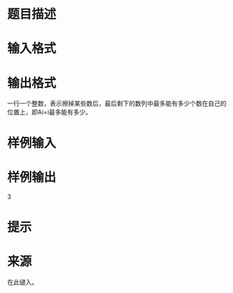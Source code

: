 

# 题目描述



# 输入格式



# 输出格式


一行一个整数，表示擦掉某些数后，最后剩下的数列中最多能有多少个数在自己的位置上，即Ai=i最多能有多少。<br/>

# 样例输入



# 样例输出


3

# 提示



# 来源


<p>
在此键入。
</p>
